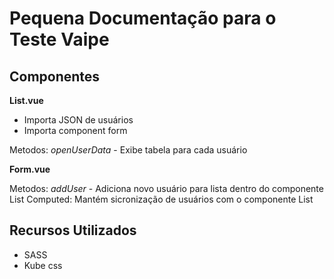 # Pequena Documentação para o Teste Vaipe

## Componentes

**List.vue**

- Importa JSON de usuários
- Importa component form

Metodos:
    _openUserData_ - Exibe tabela para cada usuário

**Form.vue**

Metodos:
    _addUser_ - Adiciona novo usuário para lista dentro do componente List
Computed:
    Mantém sicronização de usuários com o componente List

## Recursos Utilizados

- SASS
- Kube css
